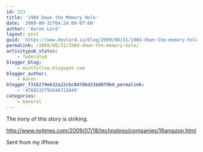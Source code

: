 ```yaml
---
id: 223
title: '1984 Down the Memory Hole'
date: '2009-08-31T04:24:00-07:00'
author: 'Aaron Lord'
layout: post
guid: 'https://www.devlord.io/blog/2009/08/31/1984-down-the-memory-hole/'
permalink: /2009/08/31/1984-down-the-memory-hole/
activitypub_status:
    - federated
blogger_blog:
    - mustfollow.blogspot.com
blogger_author:
    - Aaron
blogger_f316279e632a22cbc8478bd21b80f9b4_permalink:
    - '4768132791646712649'
categories:
    - General
---
```


The irony of this story is striking.<p><a href="http://www.nytimes.com/2009/07/18/technology/companies/18amazon.html">http://www.nytimes.com/2009/07/18/technology/companies/18amazon.html</a><p>Sent from my iPhone<div class="blogger-post-footer"></div>